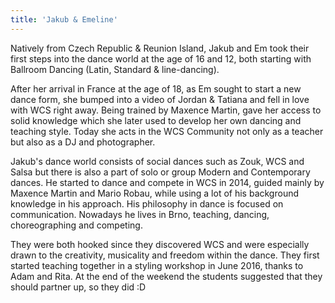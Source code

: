 ```yaml
---
title: 'Jakub & Emeline'
---
```


Natively from Czech Republic & Reunion Island, Jakub and Em took their first steps into the dance world at the age of 16 and 12, both starting with Ballroom Dancing (Latin, Standard & line-dancing). 

After her arrival in France at the age of 18, as Em sought to start a new dance form, she bumped into a video of Jordan & Tatiana and fell in love with WCS right away. Being trained by Maxence Martin, gave her access to solid knowledge which she later used to develop her own dancing and teaching style. Today she acts in the WCS Community not only as a teacher but also as a DJ and photographer.

Jakub's dance world consists of social dances such as Zouk, WCS and Salsa but there is also a part of solo or group Modern and Contemporary dances. He started to dance and compete in WCS in 2014, guided mainly by Maxence Martin and Mario Robau, while using a lot of his background knowledge in his approach. His philosophy in dance is focused on communication. Nowadays he lives in Brno, teaching, dancing, choreographing and competing.

They were both hooked since they discovered WCS and were especially drawn to the creativity, musicality and freedom within the dance. They first started teaching together in a styling workshop in June 2016, thanks to Adam and Rita. At the end of the weekend the students suggested that they should partner up, so they did :D